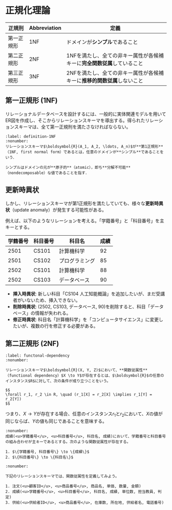 # 正規化理論

| 正規刑     | Abbreviation | 定義                                                                    |
| ---------- | ------------ | ----------------------------------------------------------------------- |
| 第一正規形 | 1NF          | ドメインが**シンプル**であること                                        |
| 第二正規形 | 2NF          | 1NFを満たし、全ての非キー属性が各候補キーに**完全関数従属**していること |
| 第三正規形 | 3NF          | 2NFを満たし、全ての非キー属性が各候補キーに**推移的関数従属**しないこと |

## 第一正規形 (1NF)

リレーショナルデータベースを設計するには、一般的に実体関連モデルを用いてER図を作成し、そこからリレーションスキーマを導出する。得られたリレーションスキーマは、全て第一正規刑を満たさなければならない。

````{prf:definition}
:label: definition-1NF
:nonumber:
リレーションスキーマ$\boldsymbol{R}(A_1, A_2, \ldots, A_n)$が**第1正規形**（1NF, first normal form）であるとは，任意のドメインが**シンプル**であることをいう．

シンプルはドメインの元が**原子的**（atomic），即ち**分解不可能**（nondecomposable）な値であることを指す．
````

## 更新時異状

しかし、リレーションスキーマが第1正規形を満たしていても、様々な**更新時異状**（update anomaly）が発生する可能性がある。

例えば、以下のようなリレーションを考える。「学籍番号」と「科目番号」を主キーとする。

| 学籍番号 | 科目番号 | 科目名         | 成績 |
| -------- | -------- | -------------- | ---- |
| 2501     | CS101    | 計算機科学     | 92   |
| 2501     | CS102    | プログラミング | 85   |
| 2502     | CS101    | 計算機科学     | 88   |
| 2502     | CS103    | データベース   | 90   |

- **挿入時異状**: 新しい科目「CS104 人工知能概論」を追加したいが、まだ受講者がいないため、挿入できない。
- **削除時異状**: (2502, CS103, データベース, 90)を削除すると、科目「データベース」の情報が失われる。
- **修正時異状**: 科目名「計算機科学」を「コンピュータサイエンス」に変更したいが、複数の行を修正する必要がある。

## 第二正規形 (2NF)

````{prf:definition}
:label: functonal-dependency
:nonumber:

リレーションスキーマ$\boldsymbol{R}(X, Y, Z)$において、**関数従属性**（functional dependency）$X \to Y$が存在するとは、$\boldsymbol{R}$の任意のインスタンス$R$に対して、次の条件が成り立つことをいう。

$$
\forall r_1, r_2 \in R, \quad (r_1[X] = r_2[X] \implies r_1[Y] = r_2[Y])
$$

````

つまり、$X \to Y$が存在する場合、任意のインスタンス$r_1$と$r_2$において、$X$の値が同じならば、$Y$の値も同じであることを意味する。

````{prf:example}
:nonumber:
成績(<u>学籍番号</u>, <u>科目番号</u>, 科目名, 成績)において、学籍番号と科目番号の組み合わせが主キーであるとする。次のような関数従属性が存在する。

1. $\{学籍番号, 科目番号\} \to \{成績\}$
2. $\{科目番号\} \to \{科目名\}$
````

````{prf:example}
:nonumber:

下記のリレーションスキーマでは、関数従属性を定義してみよう。

1. 注文(<u>顧客ID</u>, <u>商品番号</u>, 商品名, 単価, 数量, 金額)
2. 成績(<u>学籍番号</u>, <u>科目番号</u>, 科目名, 成績, 単位数, 担当教員, 判定)
3. 供給(<u>供給者ID</u>, <u>商品番号</u>, 在庫数, 所在地, 供給者名, 電話番号)

````



